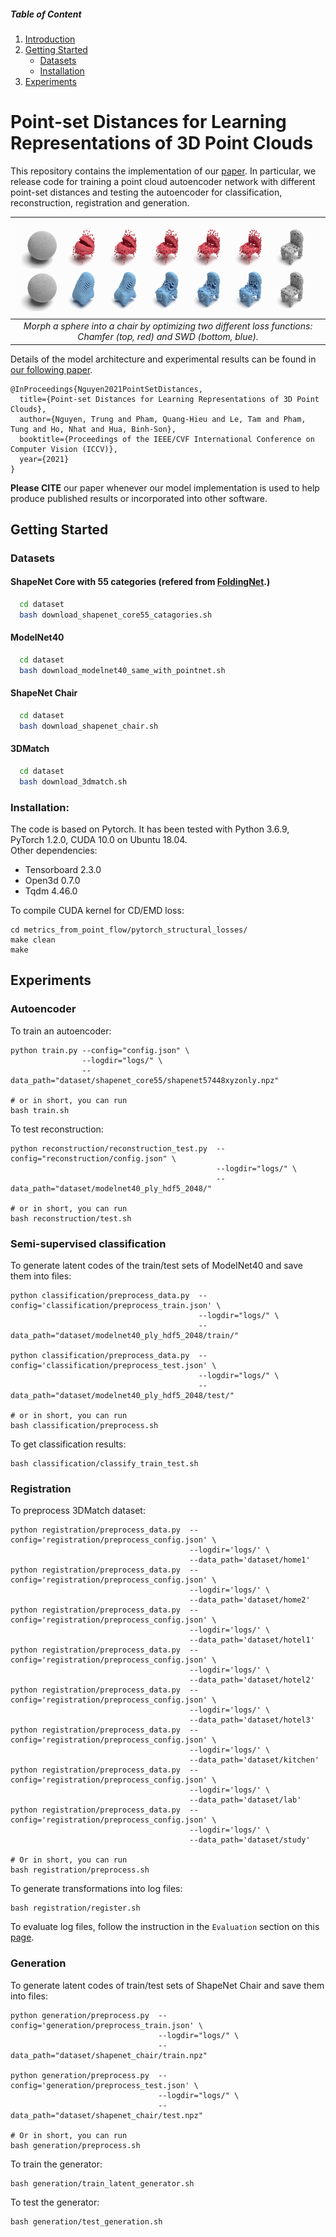 ##### Table of Content

1. [Introduction](#point-set-distances-for-learning-representations-of-3D-point-clouds)
1. [Getting Started](#getting-started)
    - [Datasets](#datasets)
    - [Installation](#installation)
1. [Experiments](#experiments)


# Point-set Distances for Learning Representations of 3D Point Clouds

 <!-- We propose to use sliced Wasserstein distance (SWD) and its variants for learning representations of 3D point clouds. In addition, we also introduce a new algorithm to estimate sliced Wasserstein distance that guarantees that the estimated value is close enough to the true one. Experiments show that the sliced Wasserstein distance and its variants allow the neural network to learn a more efficient representation compared to the Chamfer discrepancy. -->
This repository contains the implementation of our [paper](https://arxiv.org/abs/2102.04014). In particular, we release code for training a point cloud autoencoder network with different point-set distances and testing the autoencoder for classification, reconstruction, registration and generation. 

| ![teaser.png](./image/teaser.png) |
|:--:|
| *Morph a sphere into a chair by optimizing two different loss functions: Chamfer (top, red) and SWD (bottom, blue).*|

Details of the model architecture and experimental results can be found in [our following paper](https://arxiv.org/abs/2102.04014).

```
@InProceedings{Nguyen2021PointSetDistances,
  title={Point-set Distances for Learning Representations of 3D Point Clouds},
  author={Nguyen, Trung and Pham, Quang-Hieu and Le, Tam and Pham, Tung and Ho, Nhat and Hua, Binh-Son},
  booktitle={Proceedings of the IEEE/CVF International Conference on Computer Vision (ICCV)},
  year={2021}
}
```
**Please CITE** our paper whenever our model implementation is used to help produce published results or incorporated into other software.

## Getting Started

### Datasets
#### ShapeNet Core with 55 categories (refered from <a href="http://www.merl.com/research/license#FoldingNet" target="_blank">FoldingNet</a>.)
```bash
  cd dataset
  bash download_shapenet_core55_catagories.sh
```
#### ModelNet40
```bash
  cd dataset
  bash download_modelnet40_same_with_pointnet.sh
```
#### ShapeNet Chair
```bash
  cd dataset
  bash download_shapenet_chair.sh
``` 
#### 3DMatch
```bash
  cd dataset
  bash download_3dmatch.sh
```
### Installation:
The code is based on Pytorch. It has been tested with Python 3.6.9, PyTorch 1.2.0, CUDA 10.0 on Ubuntu 18.04.  
Other dependencies:
* Tensorboard 2.3.0
* Open3d 0.7.0
* Tqdm 4.46.0 

To compile CUDA kernel for CD/EMD loss:
```
cd metrics_from_point_flow/pytorch_structural_losses/
make clean
make
```
## Experiments
### Autoencoder
To train an autoencoder: 
<!-- In the file `config.json`, set `loss` to be one of [`swd`, `emd`, `chamfer`, `asw`, `msw`, `gsw`] and set `autoencoder` to be one of [`pointnet`, `pcn`], then run: -->
```
python train.py --config="config.json" \
                --logdir="logs/" \
                --data_path="dataset/shapenet_core55/shapenet57448xyzonly.npz"

# or in short, you can run
bash train.sh
```
To test reconstruction:
```
python reconstruction/reconstruction_test.py  --config="reconstruction/config.json" \
                                              --logdir="logs/" \
                                              --data_path="dataset/modelnet40_ply_hdf5_2048/"

# or in short, you can run
bash reconstruction/test.sh
```
### Semi-supervised classification
<!-- To generate latent codes of the training set of ModelNet40 and save them into a file: <br>
In the file `classification/preprocess_config.json`, change `root` and `save_folder` to be `train`, and run:
```
bash classification/preprocess.sh
```
To generate latent codes of the test set of ModelNet40 and save them into a file: <br>
In the file `classification/preprocess_config.json`, change `root` and `save_folder` to be `test`, and run: -->
To generate latent codes of the train/test sets of ModelNet40 and save them into files:
```
python classification/preprocess_data.py  --config='classification/preprocess_train.json' \
                                          --logdir="logs/" \
                                          --data_path="dataset/modelnet40_ply_hdf5_2048/train/"

python classification/preprocess_data.py  --config='classification/preprocess_test.json' \
                                          --logdir="logs/" \
                                          --data_path="dataset/modelnet40_ply_hdf5_2048/test/"

# or in short, you can run
bash classification/preprocess.sh
```
To get classification results:
```
bash classification/classify_train_test.sh
```
### Registration
To preprocess 3DMatch dataset:
```
python registration/preprocess_data.py  --config='registration/preprocess_config.json' \
                                        --logdir='logs/' \
                                        --data_path='dataset/home1'
python registration/preprocess_data.py  --config='registration/preprocess_config.json' \
                                        --logdir='logs/' \
                                        --data_path='dataset/home2'
python registration/preprocess_data.py  --config='registration/preprocess_config.json' \
                                        --logdir='logs/' \
                                        --data_path='dataset/hotel1'
python registration/preprocess_data.py  --config='registration/preprocess_config.json' \
                                        --logdir='logs/' \
                                        --data_path='dataset/hotel2'
python registration/preprocess_data.py  --config='registration/preprocess_config.json' \
                                        --logdir='logs/' \
                                        --data_path='dataset/hotel3'
python registration/preprocess_data.py  --config='registration/preprocess_config.json' \
                                        --logdir='logs/' \
                                        --data_path='dataset/kitchen'
python registration/preprocess_data.py  --config='registration/preprocess_config.json' \
                                        --logdir='logs/' \
                                        --data_path='dataset/lab'
python registration/preprocess_data.py  --config='registration/preprocess_config.json' \
                                        --logdir='logs/' \
                                        --data_path='dataset/study'

# Or in short, you can run
bash registration/preprocess.sh
```
To generate transformations into log files:
```
bash registration/register.sh
```
To evaluate log files, follow the instruction in the `Evaluation` section on this [page](https://3dmatch.cs.princeton.edu/#geometric-registration-benchmark).

### Generation
To generate latent codes of train/test sets of ShapeNet Chair and save them into files:
<!-- In the file `generation/preprocess_config.json`, change `root` and `save_folder` to be `train` (or `test`), and run: -->
```
python generation/preprocess.py  --config='generation/preprocess_train.json' \
                                 --logdir="logs/" \
                                 --data_path="dataset/shapenet_chair/train.npz"

python generation/preprocess.py  --config='generation/preprocess_test.json' \
                                 --logdir="logs/" \
                                 --data_path="dataset/shapenet_chair/test.npz"

# Or in short, you can run
bash generation/preprocess.sh
```
To train the generator:
```
bash generation/train_latent_generator.sh
```
To test the generator:
```
bash generation/test_generation.sh
```